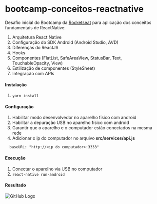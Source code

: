 # bootcamp-conceitos-reactnative
Desafio inicial do Bootcamp da [Rocketseat](https://rocketseat.com.br/gostack) para aplicação dos conceitos fundamentais de ReactNative.

1. Arquitetura React Native
2. Configuração do SDK Android (Android Studio, AVD)
3. Diferenças do ReactJS
4. Hooks
5. Componentes (FlatList, SafeAreaView, StatusBar, Text, TouchableOpacity, View)
6. Estilização de componentes (StyleSheet)
7. Integração com APIs

#### Instalação ####
1. `yarn install`

#### Configuração ####
1. Habilitar modo desenvolvedor no aparelho físico com android
2. Habilitar a depuração USB no aparelho físico com android
3. Garantir que o aparelho e o computador estão conectados na mesma rede
4. Adicionar o ip do computador no arquivo __src/services/api.js__

```
  baseURL: "http://<ip do computador>:3333"
```

#### Execução ####
1. Conectar o aparelho via USB no computador
2. `react-native run-android`

#### Resultado ####

![GitHub Logo](/images/logo.png)
